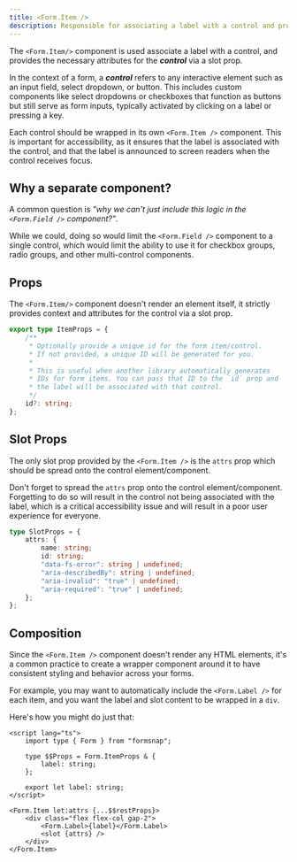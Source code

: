```yaml
---
title: <Form.Item />
description: Responsible for associating a label with a control and providing necessary attributes for the control.
---
```


<script>
	import { Callout } from '$lib/components'
</script>

The `<Form.Item/>` component is used associate a label with a control, and provides the necessary attributes for the **_control_** via a slot prop.

In the context of a form, a **_control_** refers to any interactive element such as an input field, select dropdown, or button. This includes custom components like select dropdowns or checkboxes that function as buttons but still serve as form inputs, typically activated by clicking on a label or pressing a key.

Each control should be wrapped in its own `<Form.Item />` component. This is important for accessibility, as it ensures that the label is associated with the control, and that the label is announced to screen readers when the control receives focus.

## Why a separate component?

A common question is _"why we can't just include this logic in the `<Form.Field />` component?"_.

While we could, doing so would limit the `<Form.Field />` component to a single control, which would limit the ability to use it for checkbox groups, radio groups, and other multi-control components.

## Props

The `<Form.Item/>` component doesn't render an element itself, it strictly provides context and attributes for the control via a slot prop.

```ts
export type ItemProps = {
	/**
	 * Optionally provide a unique id for the form item/control.
	 * If not provided, a unique ID will be generated for you.
	 *
	 * This is useful when another library automatically generates
	 * IDs for form items. You can pass that ID to the `id` prop and
	 * the label will be associated with that control.
	 */
	id?: string;
};
```

## Slot Props

The only slot prop provided by the `<Form.Item />` is the `attrs` prop which should be spread onto the control element/component.

<Callout type="warning" title="Hey!">

Don't forget to spread the `attrs` prop onto the control element/component. Forgetting to do so will result in the control not being associated with the label, which is a critical accessibility issue and will result in a poor user experience for everyone.

</Callout>

```ts
type SlotProps = {
	attrs: {
		name: string;
		id: string;
		"data-fs-error": string | undefined;
		"aria-describedBy": string | undefined;
		"aria-invalid": "true" | undefined;
		"aria-required": "true" | undefined;
	};
};
```

## Composition

Since the `<Form.Item />` component doesn't render any HTML elements, it's a common practice to create a wrapper component around it to have consistent styling and behavior across your forms.

For example, you may want to automatically include the `<Form.Label />` for each item, and you want the label and slot content to be wrapped in a `div`.

Here's how you might do just that:

```svelte showLineNumbers title="CustomItem.svelte"
<script lang="ts">
	import type { Form } from "formsnap";

	type $$Props = Form.ItemProps & {
		label: string;
	};

	export let label: string;
</script>

<Form.Item let:attrs {...$$restProps}>
	<div class="flex flex-col gap-2">
		<Form.Label>{label}</Form.Label>
		<slot {attrs} />
	</div>
</Form.Item>
```
